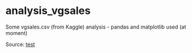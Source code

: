 # analysis_vgsales
Some vgsales.csv (from Kaggle) analysis - pandas and matplotlib used (at moment)

Source: [test](https://www.kaggle.com/datasets/anandshaw2001/video-game-sales)
